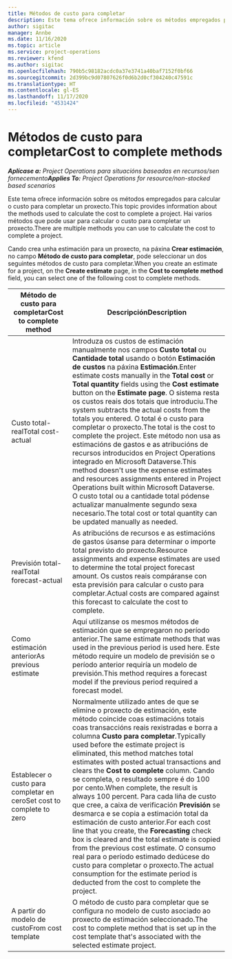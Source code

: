 ```yaml
---
title: Métodos de custo para completar
description: Este tema ofrece información sobre os métodos empregados para calcular o custo para completar un proxecto.
author: sigitac
manager: Annbe
ms.date: 11/16/2020
ms.topic: article
ms.service: project-operations
ms.reviewer: kfend
ms.author: sigitac
ms.openlocfilehash: 790b5c98182acdc0a37e3741a40baf7152f0bf66
ms.sourcegitcommit: 2d399bc9d07807626f0d6b2d0cf304240c47591c
ms.translationtype: HT
ms.contentlocale: gl-ES
ms.lasthandoff: 11/17/2020
ms.locfileid: "4531424"
---
```

# <a name="cost-to-complete-methods"></a><span data-ttu-id="deedc-103">Métodos de custo para completar</span><span class="sxs-lookup"><span data-stu-id="deedc-103">Cost to complete methods</span></span>

<span data-ttu-id="deedc-104">_**Aplícase a:** Project Operations para situacións baseadas en recursos/sen fornecemento_</span><span class="sxs-lookup"><span data-stu-id="deedc-104">_**Applies To:** Project Operations for resource/non-stocked based scenarios_</span></span>

<span data-ttu-id="deedc-105">Este tema ofrece información sobre os métodos empregados para calcular o custo para completar un proxecto.</span><span class="sxs-lookup"><span data-stu-id="deedc-105">This topic provides information about the methods used to calculate the cost to complete a project.</span></span> <span data-ttu-id="deedc-106">Hai varios métodos que pode usar para calcular o custo para completar un proxecto.</span><span class="sxs-lookup"><span data-stu-id="deedc-106">There are multiple methods you can use to calculate the cost to complete a project.</span></span> 

<span data-ttu-id="deedc-107">Cando crea unha estimación para un proxecto, na páxina **Crear estimación**, no campo **Método de custo para completar**, pode seleccionar un dos seguintes métodos de custo para completar.</span><span class="sxs-lookup"><span data-stu-id="deedc-107">When you create an estimate for a project, on the **Create estimate** page, in the **Cost to complete method** field, you can select one of the following cost to complete methods.</span></span>

| <span data-ttu-id="deedc-108">Método de custo para completar</span><span class="sxs-lookup"><span data-stu-id="deedc-108">Cost to complete method</span></span>    | <span data-ttu-id="deedc-109">Descripción</span><span class="sxs-lookup"><span data-stu-id="deedc-109">Description</span></span>                                                                                                                                                                                                                                                                                                                                                                                                                                                                                        |
|------------------------------|----------------------------------------------------------------------------------------------------------------------------------------------------------------------------------------------------------------------------------------------------------------------------------------------------------------------------------------------------------------------------------------------------------------------------------------------------------------------------------------------------|
| <span data-ttu-id="deedc-110">Custo total-real</span><span class="sxs-lookup"><span data-stu-id="deedc-110">Total cost-actual</span></span>            | <span data-ttu-id="deedc-111">Introduza os custos de estimación manualmente nos campos **Custo total** ou **Cantidade total** usando o botón **Estimación de custos** na páxina **Estimación**.</span><span class="sxs-lookup"><span data-stu-id="deedc-111">Enter estimate costs manually in the **Total cost** or **Total quantity** fields using the **Cost estimate** button on the **Estimate page**.</span></span> <span data-ttu-id="deedc-112">O sistema resta os custos reais dos totais que introduciu.</span><span class="sxs-lookup"><span data-stu-id="deedc-112">The system subtracts the actual costs from the totals you entered.</span></span> <span data-ttu-id="deedc-113">O total é o custo para completar o proxecto.</span><span class="sxs-lookup"><span data-stu-id="deedc-113">The total is the cost to complete the project.</span></span> <span data-ttu-id="deedc-114">Este método non usa as estimacións de gastos e as atribucións de recursos introducidos en Project Operations integrado en Microsoft Dataverse.</span><span class="sxs-lookup"><span data-stu-id="deedc-114">This method doesn't use the expense estimates and resources assignments entered in Project Operations built within Microsoft Dataverse.</span></span> <span data-ttu-id="deedc-115">O custo total ou a cantidade total pódense actualizar manualmente segundo sexa necesario.</span><span class="sxs-lookup"><span data-stu-id="deedc-115">The total cost or total quantity can be updated manually as needed.</span></span>  |
| <span data-ttu-id="deedc-116">Previsión total-real</span><span class="sxs-lookup"><span data-stu-id="deedc-116">Total forecast-actual</span></span>        | <span data-ttu-id="deedc-117">As atribucións de recursos e as estimacións de gastos úsanse para determinar o importe total previsto do proxecto.</span><span class="sxs-lookup"><span data-stu-id="deedc-117">Resource assignments and expense estimates are used to determine the total project forecast amount.</span></span> <span data-ttu-id="deedc-118">Os custos reais compáranse con esta previsión para calcular o custo para completar.</span><span class="sxs-lookup"><span data-stu-id="deedc-118">Actual costs are compared against this forecast to calculate the cost to complete.</span></span>                                                                                                                                                                                                                                                                          |
| <span data-ttu-id="deedc-119">Como estimación anterior</span><span class="sxs-lookup"><span data-stu-id="deedc-119">As previous estimate</span></span>         | <span data-ttu-id="deedc-120">Aquí utilízanse os mesmos métodos de estimación que se empregaron no período anterior.</span><span class="sxs-lookup"><span data-stu-id="deedc-120">The same estimate methods that was used in the previous period is used here.</span></span> <span data-ttu-id="deedc-121">Este método require un modelo de previsión se o período anterior requiría un modelo de previsión.</span><span class="sxs-lookup"><span data-stu-id="deedc-121">This method requires a forecast model if the previous period required a forecast model.</span></span>                                                                                                                                                                                                                                                                                                                           |
| <span data-ttu-id="deedc-122">Establecer o custo para completar en cero</span><span class="sxs-lookup"><span data-stu-id="deedc-122">Set cost to complete to zero</span></span> | <span data-ttu-id="deedc-123">Normalmente utilizado antes de que se elimine o proxecto de estimación, este método coincide coas estimacións totais coas transaccións reais rexistradas e borra a columna **Custo para completar**.</span><span class="sxs-lookup"><span data-stu-id="deedc-123">Typically used before the estimate project is eliminated, this method matches total estimates with posted actual transactions and clears the **Cost to complete** column.</span></span> <span data-ttu-id="deedc-124">Cando se completa, o resultado sempre é do 100 por cento.</span><span class="sxs-lookup"><span data-stu-id="deedc-124">When complete, the result is always 100 percent.</span></span> <span data-ttu-id="deedc-125">Para cada liña de custo que cree, a caixa de verificación **Previsión** se desmarca e se copia a estimación total da estimación de custo anterior.</span><span class="sxs-lookup"><span data-stu-id="deedc-125">For each cost line that you create, the **Forecasting** check box is cleared and the total estimate is copied from the previous cost estimate.</span></span> <span data-ttu-id="deedc-126">O consumo real para o período estimado dedúcese do custo para completar o proxecto.</span><span class="sxs-lookup"><span data-stu-id="deedc-126">The actual consumption for the estimate period is deducted from the cost to complete the project.</span></span>              |
| <span data-ttu-id="deedc-127">A partir do modelo de custo</span><span class="sxs-lookup"><span data-stu-id="deedc-127">From cost template</span></span>           | <span data-ttu-id="deedc-128">O método de custo para completar que se configura no modelo de custo asociado ao proxecto de estimación seleccionado.</span><span class="sxs-lookup"><span data-stu-id="deedc-128">The cost to complete method that is set up in the cost template that's associated with the selected estimate project.</span></span>                                                                                                                                                                                                                                                                                                                                                                          |
